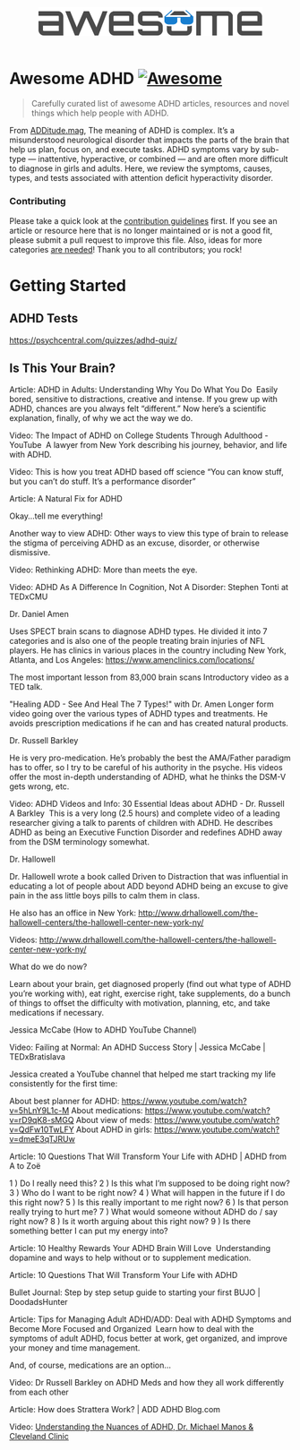 <div align="center">
  <img width="400" src="/awesome.svg" alt="Awesome ADHD">
  <br><br>
</div>

# Awesome ADHD [![Awesome](https://cdn.rawgit.com/sindresorhus/awesome/d7305f38d29fed78fa85652e3a63e154dd8e8829/media/badge.svg)](https://github.com/sindresorhus/awesome)

> Carefully curated list of awesome ADHD articles, resources and novel things which help people with ADHD.

From [ADDitude.mag](https://www.additudemag.com/), The meaning of ADHD is complex. It’s a misunderstood neurological disorder that impacts the parts of the brain that help us plan, focus on, and execute tasks. ADHD symptoms vary by sub-type — inattentive, hyperactive, or combined — and are often more difficult to diagnose in girls and adults. Here, we review the symptoms, causes, types, and tests associated with attention deficit hyperactivity disorder.

### Contributing
Please take a quick look at the [contribution guidelines](CONTRIBUTING.md) first. If you see an article or resource here that is no longer maintained or is not a good fit, please submit a pull request to improve this file. Also, ideas for more categories [are needed](https://github.com/chasegiunta/awesome-craft/issues/2)! Thank you to all contributors; you rock!


# Getting Started

## ADHD Tests
https://psychcentral.com/quizzes/adhd-quiz/

## Is This Your Brain?

Article: ADHD in Adults: Understanding Why You Do What You Do 
Easily bored, sensitive to distractions, creative and intense. If you grew up with ADHD, chances are you always felt “different.” Now here’s a scientific explanation, finally, of why we act the way we do.

Video: The Impact of ADHD on College Students Through Adulthood - YouTube 
A lawyer from New York describing his journey, behavior, and life with ADHD.

Video: This is how you treat ADHD based off science
“You can know stuff, but you can’t do stuff. It’s a performance disorder”

Article: A Natural Fix for ADHD

Okay…tell me everything!

Another way to view ADHD:
Other ways to view this type of brain to release the stigma of perceiving ADHD as an excuse, disorder, or otherwise dismissive.

Video: Rethinking ADHD: More than meets the eye.

Video: ADHD As A Difference In Cognition, Not A Disorder: Stephen Tonti at TEDxCMU

Dr. Daniel Amen

Uses SPECT brain scans to diagnose ADHD types. He divided it into 7 categories and is also one of the people treating brain injuries of NFL players. He has clinics in various places in the country including New York, Atlanta, and Los Angeles: https://www.amenclinics.com/locations/

The most important lesson from 83,000 brain scans
Introductory video as a TED talk.

"Healing ADD - See And Heal The 7 Types!" with Dr. Amen
Longer form video going over the various types of ADHD types and treatments.  He avoids prescription medications if he can and has created natural products.

Dr. Russell Barkley

He is very pro-medication. He’s probably the best the AMA/Father paradigm has to offer, so I try to be careful of his authority in the psyche. His videos offer the most in-depth understanding of ADHD, what he thinks the DSM-V gets wrong, etc.

Video: ADHD Videos and Info: 30 Essential Ideas about ADHD - Dr. Russell A Barkley 
This is a very long (2.5 hours) and complete video of a leading researcher giving a talk to parents of children with ADHD. He describes ADHD as being an Executive Function Disorder and redefines ADHD away from the DSM terminology somewhat.  

Dr. Hallowell

Dr. Hallowell wrote a book called Driven to Distraction that was influential in educating a lot of people about ADD beyond ADHD being an excuse to give pain in the ass little boys pills to calm them in class. 

He also has an office in New York: http://www.drhallowell.com/the-hallowell-centers/the-hallowell-center-new-york-ny/

Videos: http://www.drhallowell.com/the-hallowell-centers/the-hallowell-center-new-york-ny/

What do we do now?

Learn about your brain, get diagnosed properly (find out what type of ADHD you’re working with), eat right, exercise right, take supplements, do a bunch of things to offset the difficulty with motivation, planning, etc, and take medications if necessary.

Jessica McCabe (How to ADHD YouTube Channel)

Video: Failing at Normal: An ADHD Success Story | Jessica McCabe | TEDxBratislava

Jessica created a YouTube channel that helped me start tracking my life consistently for the first time:

About best planner for ADHD: https://www.youtube.com/watch?v=5hLnY9L1c-M
About medications: https://www.youtube.com/watch?v=rD9qK8-sMGQ
About view of meds: https://www.youtube.com/watch?v=QdFw10TwLFY
About ADHD in girls: https://www.youtube.com/watch?v=dmeE3qTJRUw

Article: 10 Questions That Will Transform Your Life with ADHD | ADHD from A to Zoë 

1 ) Do I really need this?
2 ) Is this what I’m supposed to be doing right now?
3 ) Who do I want to be right now?
4 ) What will happen in the future if I do this right now?
5 ) Is this really important to me right now?
6 ) Is that person really trying to hurt me?
7 ) What would someone without ADHD do / say right now?
8 ) Is it worth arguing about this right now?
9 ) Is there something better I can put my energy into?

Article: 10 Healthy Rewards Your ADHD Brain Will Love 
Understanding dopamine and ways to help without or to supplement medication.

Article: 10 Questions That Will Transform Your Life with ADHD

Bullet Journal: Step by step setup guide to starting your first BUJO | DoodadsHunter 

Article: Tips for Managing Adult ADHD/ADD: Deal with ADHD Symptoms and Become More Focused and Organized 
Learn how to deal with the symptoms of adult ADHD, focus better at work, get organized, and improve your money and time management.

And, of course, medications are an option…

Video: Dr Russell Barkley on ADHD Meds and how they all work differently from each other

Article: How does Strattera Work? | ADD ADHD Blog.com 

Video: [Understanding the Nuances of ADHD, Dr. Michael Manos & Cleveland Clinic](https://www.youtube.com/watch?v=hrjj0EgII1Y)
